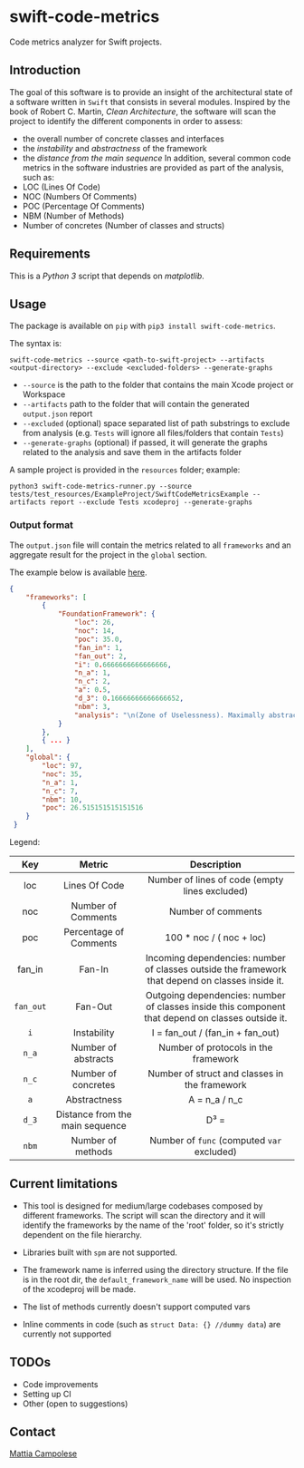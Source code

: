 # swift-code-metrics

Code metrics analyzer for Swift projects.

## Introduction

The goal of this software is to provide an insight of the architectural state of a software written in `Swift` that consists in several modules. 
Inspired by the book of Robert C. Martin, _Clean Architecture_, the software will scan the project to identify the different components in order to assess:
- the overall number of concrete classes and interfaces
- the _instability_ and _abstractness_ of the framework
- the _distance from the main sequence_
In addition, several common code metrics in the software industries are provided as part of the analysis, such as:
- LOC (Lines Of Code)
- NOC (Numbers Of Comments)
- POC (Percentage Of Comments)
- NBM (Number of Methods)
- Number of concretes (Number of classes and structs)

## Requirements

This is a _Python 3_ script that depends on _matplotlib_.

## Usage

The package is available on `pip` with `pip3 install swift-code-metrics`.

The syntax is:

`swift-code-metrics --source <path-to-swift-project> --artifacts <output-directory> --exclude <excluded-folders> --generate-graphs`

- `--source` is the path to the folder that contains the main Xcode project or Workspace
- `--artifacts` path to the folder that will contain the generated `output.json` report
- `--excluded` (optional) space separated list of path substrings to exclude from analysis (e.g. `Tests` will ignore all files/folders that contain `Tests`)
- `--generate-graphs` (optional) if passed, it will generate the graphs related to the analysis and save them in the artifacts folder

A sample project is provided in the `resources` folder; example:

`python3 swift-code-metrics-runner.py --source tests/test_resources/ExampleProject/SwiftCodeMetricsExample --artifacts report --exclude Tests xcodeproj --generate-graphs`

### Output format

The `output.json` file will contain the metrics related to all `frameworks` 
and an aggregate result for the project in the `global` section. 

The example below is available [here](tests/test_resources/expected_output.json).

```json
{
    "frameworks": [
        {
            "FoundationFramework": {
                "loc": 26,
                "noc": 14,
                "poc": 35.0,
                "fan_in": 1,
                "fan_out": 2,
                "i": 0.6666666666666666,
                "n_a": 1,
                "n_c": 2,
                "a": 0.5,
                "d_3": 0.16666666666666652,
                "nbm": 3,
                "analysis": "\n(Zone of Uselessness). Maximally abstract with few or no dependents - potentially useless.\nThis component is high likely a leftover that should be removed."
            }
        },
        { ... }
    ],
    "global": {
        "loc": 97,
        "noc": 35,
        "n_a": 1,
        "n_c": 7,
        "nbm": 10,
        "poc": 26.515151515151516
    }
 }
```

Legend:

|    Key    |              Metric              |                                             Description                                             |
|:---------:|:--------------------------------:|:---------------------------------------------------------------------------------------------------:|
|    loc    |           Lines Of Code          |                            Number of lines of code (empty lines excluded)                           |
|    noc    |        Number of Comments        |                                          Number of comments                                         |
|    poc    |      Percentage of Comments      |                                       100 * noc / ( noc + loc)                                      |
| fan_in    |              Fan-In              | Incoming dependencies: number of classes  outside the framework that depend on classes  inside it.  |
| `fan_out` |              Fan-Out             | Outgoing dependencies: number of classes  inside this component that depend on classes  outside it. |
|    `i`    |            Instability           |                                   I = fan_out / (fan_in + fan_out)                                  |
|   `n_a`   |        Number of abstracts       |                                 Number of protocols in the framework                                |
|   `n_c`   |        Number of concretes       |                            Number of struct and classes in the framework                            |
|    `a`    |           Abstractness           |                                            A = n_a / n_c                                            |
|   `d_3`   | Distance from  the main sequence |                                             D³ = |A+I-1|                                            |
|   `nbm`   |         Number of methods        |                              Number of `func` (computed `var` excluded)                             |

## Current limitations

- This tool is designed for medium/large codebases composed by different frameworks. 
The script will scan the directory and it will identify the frameworks by the name of the 'root' folder, so it's strictly dependent on the file hierarchy.

- Libraries built with `spm` are not supported.

- The framework name is inferred using the directory structure. If the file is in the root dir, the `default_framework_name` will be used. No inspection of the xcodeproj will be made.

- The list of methods currently doesn't support computed vars

- Inline comments in code (such as `struct Data: {} //dummy data`) are currently not supported

## TODOs

- Code improvements
- Setting up CI
- Other (open to suggestions)

## Contact

[Mattia Campolese](https://www.linkedin.com/in/matcamp/)
